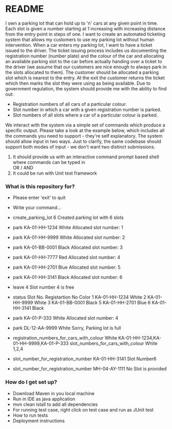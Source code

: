 # README #

I own a parking lot that can hold up to 'n' cars at any given point in time. Each slot is given a number starting at 1 increasing with increasing distance from the entry point in steps of one. 
I want to create an automated ticketing system that allows my customers to use my parking lot without human intervention.  When a car enters my parking lot, I want to have a ticket issued to the driver. 
The ticket issuing process includes us documenting the registration number (number plate) and the colour of the car and allocating an available parking slot to the car before actually handing over a ticket to the driver (we assume that our customers are nice enough to always park in the slots allocated to them). 
The customer should be allocated a parking slot which is nearest to the entry. At the exit the customer returns the ticket which then marks the slot they were using as being available.  Due to government regulation, the system should provide me with the ability to find  out:  
*  Registration numbers of all cars of a particular colour. 
*  Slot number in which a car with a given registration number is parked.  
*  Slot numbers of all slots where a car of a particular colour is parked.  

We interact with the system via a simple set of commands which produce a specific output. 
Please take a look at the example below, which includes all the commands you need to support - they're self explanatory. The system should allow input in two ways. Just to clarify, the same codebase should support both modes of input - we don't want two distinct submissions.  
1) It should provide us with an interactive command prompt based shell where commands can be typed in  
	OR / AND 
2) It could be run with Unit test framework 

### What is this repository for? ###

* Please enter 'exit' to quit
* Write your command...

* create_parking_lot 6
Created parking lot with 6 slots

* park KA-01-HH-1234 White
Allocated slot number: 1

* park KA-01-HH-9999 White
Allocated slot number: 2

* park KA-01-BB-0001 Black
Allocated slot number: 3

* park KA-01-HH-7777 Red
Allocated slot number: 4

* park KA-01-HH-2701 Blue
Allocated slot number: 5

* park KA-01-HH-3141 Black
Allocated slot number: 6

* leave 4
Slot number 4 is free

* status
Slot No.	Registartion No	Color
1  	 KA-01-HH-1234 	 White
2  	 KA-01-HH-9999 	 White
3  	 KA-01-BB-0001 	 Black
5  	 KA-01-HH-2701 	 Blue
6  	 KA-01-HH-3141 	 Black

* park KA-01-P-333 White
Allocated slot number: 4

* park DL-12-AA-9999 White
Sorry, Parking lot is full

* registration_numbers_for_cars_with_colour White
KA-01-HH-1234,KA-01-HH-9999,KA-01-P-333
slot_numbers_for_cars_with_colour White
1,2,4

* slot_number_for_registration_number KA-01-HH-3141
Slot Number6

* slot_number_for_registration_number MH-04-AY-1111
No Slot is provided

### How do I get set up? ###

* Download Maven in you local machine
* Run in IDE as java application
* mvn clean istall to add all dependencies
* For running test case, right click on test case and run as JUnit test
* How to run tests
* Deployment instructions